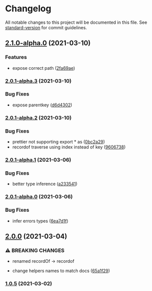 # Changelog

All notable changes to this project will be documented in this file. See [standard-version](https://github.com/conventional-changelog/standard-version) for commit guidelines.

## [2.1.0-alpha.0](https://github.com/5alidz/tiny-schema-validator/compare/v2.0.1-alpha.3...v2.1.0-alpha.0) (2021-03-10)


### Features

* expose correct path ([2fa69ae](https://github.com/5alidz/tiny-schema-validator/commit/2fa69ae08c6c95ee76afe60c07da1c060a726208))

### [2.0.1-alpha.3](https://github.com/5alidz/tiny-schema-validator/compare/v2.0.1-alpha.2...v2.0.1-alpha.3) (2021-03-10)


### Bug Fixes

* expose parentkey ([d6d4302](https://github.com/5alidz/tiny-schema-validator/commit/d6d43028f858983b4f74cfeb2908693c56465ded))

### [2.0.1-alpha.2](https://github.com/5alidz/tiny-schema-validator/compare/v2.0.1-alpha.1...v2.0.1-alpha.2) (2021-03-10)


### Bug Fixes

* prettier not supporting export * as ([0bc2a29](https://github.com/5alidz/tiny-schema-validator/commit/0bc2a2960cdee7c135a1fd57245c1892e2b7293d))
* recordof traverse using index instead of key ([9606738](https://github.com/5alidz/tiny-schema-validator/commit/96067381a3115d087f2633dfa7291d238eb01243))

### [2.0.1-alpha.1](https://github.com/5alidz/tiny-schema-validator/compare/v2.0.1-alpha.0...v2.0.1-alpha.1) (2021-03-06)


### Bug Fixes

* better type inference ([a233541](https://github.com/5alidz/tiny-schema-validator/commit/a233541bd1337fc289427046bac02d5b804e15a8))

### [2.0.1-alpha.0](https://github.com/5alidz/tiny-schema-validator/compare/v2.0.0...v2.0.1-alpha.0) (2021-03-06)


### Bug Fixes

* infer errors types ([6ea7d1f](https://github.com/5alidz/tiny-schema-validator/commit/6ea7d1f9ac62aabff78e627d1133c947f10e0d95))

## [2.0.0](https://github.com/5alidz/tiny-schema-validator/compare/v1.0.5...v2.0.0) (2021-03-04)


### ⚠ BREAKING CHANGES

* renamed recordOf -> recordof

* change helpers names to match docs ([65a1f29](https://github.com/5alidz/tiny-schema-validator/commit/65a1f298323d397d7399933252b2022bdacc784a))

### [1.0.5](https://github.com/5alidz/tiny-schema-validator/compare/v1.0.4...v1.0.5) (2021-03-02)

